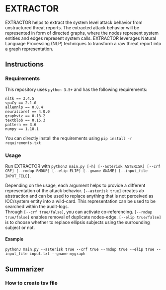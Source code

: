

# EXTRACTOR

EXTRACTOR helps to extract the system level attack behavior from unstructured threat reports. The extracted attack behavior will be represented in form of directed graphs, where the nodes represent system entities and edges represent system calls. EXTRACTOR leverages Natural Language Processing (NLP) techniques to transform a raw threat report into a graph representation.

## Instructions
### Requirements

This repository uses `python 3.5+` and has the following requirements:
```
nltk == 3.4.5
spaCy == 2.1.0
allennlp == 0.8.4
neuralcoref == 4.0.0
graphviz == 0.13.2
textblob == 0.15.3
pattern == 3.6
numpy == 1.18.1
```
You can directly install the requirements using `pip install -r requirements.txt`


### Usage 

Run EXTRACTOR with `python3 main.py [-h] [--asterisk ASTERISK] [--crf CRF] [--rmdup RMDUP] [--elip ELIP] [--gname GNAME] [--input_file INPUT_FILE]`.

Depending on the usage, each argument helps to provide a different representation of the attack behavior. `[--asterisk true]` creates ab abstraction and can be used to replace anything that is not perceived as IOC/system entity into a wild-card. This representation can be used to be searched within the audit-logs.  
Through `[--crf true/false]`, you can activate co-referencing. `[--rmdup true/false]` enables removal of duplicate nodes-edge. `[--elip true/false]` is to choose whether to replace ellipsis subjects using the surrounding subject or not.



#### Example
`python3 main.py --asterisk true --crf true --rmdup true --elip true --input_file input.txt --gname mygraph`


## Summarizer
### How to create tsv file
